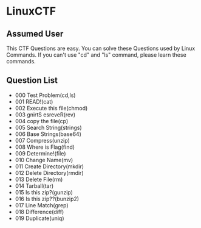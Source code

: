 # LinuxCTF

## Assumed User
This CTF Questions are easy.
You can solve these Questions used by Linux Commands.
If you can't use "cd" and "ls" command, please learn these commands.


## Question List
- 000 Test Problem(cd,ls)
- 001 READ!(cat)
- 002 Execute this file(chmod)
- 003 gnirtS esreveR(rev)
- 004 copy the file(cp)
- 005 Search String(strings)
- 006 Base Strings(base64)
- 007 Compress(unzip)
- 008 Where is Flag(find)
- 009 Determine!(file)
- 010 Change Name(mv)
- 011 Create Directory(mkdir)
- 012 Delete Directory(rmdir)
- 013 Delete File(rm)
- 014 Tarball(tar)
- 015 Is this zip?(gunzip)
- 016 Is this zip??(bunzip2)
- 017 Line Match(grep)
- 018 Difference(diff)
- 019 Duplicate(uniq)
